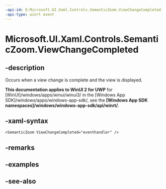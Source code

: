 ```yaml
---
-api-id: E:Microsoft.UI.Xaml.Controls.SemanticZoom.ViewChangeCompleted
-api-type: winrt event
---
```


<!-- Event syntax
public event Windows.UI.Xaml.Controls.SemanticZoomViewChangedEventHandler ViewChangeCompleted
-->

# Microsoft.UI.Xaml.Controls.SemanticZoom.ViewChangeCompleted

## -description
Occurs when a view change is complete and the view is displayed.

**This documentation applies to WinUI 2 for UWP** for [WinUI]/windows/apps/winui/winui3/ in the [Windows App SDK]/windows/apps/windows-app-sdk/, see the **[Windows App SDK namespaces]/windows/windows-app-sdk/api/winrt/**.

## -xaml-syntax
```xaml
<SemanticZoom ViewChangeCompleted="eventhandler" />
```


## -remarks

## -examples

## -see-also

